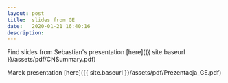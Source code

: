 ```yaml
---
layout: post
title:  slides from GE
date:   2020-01-21 16:40:16
description: 
---
```


Find slides from Sebastian's presentation [here]({{ site.baseurl }}/assets/pdf/CNSummary.pdf)

Marek presentation [here]({{ site.baseurl }}/assets/pdf/Prezentacja_GE.pdf)

  
